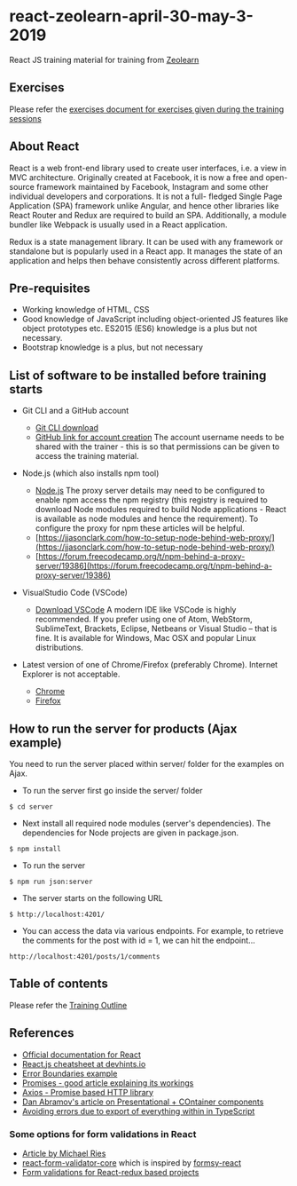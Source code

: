 # react-zeolearn-april-30-may-3-2019
React JS training material for training from [Zeolearn](https://www.zeolearn.com/)

## Exercises
Please refer the [exercises document for exercises given during the training sessions](./exercises.md)

## About React
React is a web front-end library used to create user interfaces, i.e. a view in MVC architecture. Originally created at Facebook, it is now a free and open-source framework maintained by Facebook, Instagram and some other individual developers and corporations. It is not a full- fledged Single Page Application (SPA) framework unlike Angular, and hence other libraries like React Router and Redux are required to build an SPA. Additionally, a module bundler like Webpack is usually used in a React application.  

Redux is a state management library. It can be used with any framework or standalone but is popularly used in a React app. It manages the state of an application and helps then behave consistently across different platforms.

## Pre-requisites
- Working knowledge of HTML, CSS
- Good knowledge of JavaScript including object-oriented JS features like object prototypes etc. ES2015 (ES6) knowledge is a plus but not necessary.
- Bootstrap knowledge is a plus, but not necessary  

## List of software to be installed before training starts
* Git CLI and a GitHub account
    - [Git CLI download](https://git-scm.com/downloads)
    - [GitHub link for account creation](https://github.com/join?source=header-home)
    The account username needs to be shared with the trainer - this is so that permissions can be given to access the training material.

* Node.js (which also installs npm tool)  
    - [Node.js](https://nodejs.org/en/download/)
    The proxy server details may need to be configured to enable npm access the npm registry (this registry is required to download Node modules required to build Node applications - React is available as node modules and hence the requirement).
    To configure the proxy for npm these articles will be helpful.
    - [https://jjasonclark.com/how-to-setup-node-behind-web-proxy/](https://jjasonclark.com/how-to-setup-node-behind-web-proxy/)
    - [https://forum.freecodecamp.org/t/npm-behind-a-proxy-server/19386](https://forum.freecodecamp.org/t/npm-behind-a-proxy-server/19386)

* VisualStudio Code (VSCode)  
    - [Download VSCode](https://code.visualstudio.com/download)
    A modern IDE like VSCode is highly recommended. If you prefer using one of Atom, WebStorm, SublimeText, Brackets, Eclipse, Netbeans or Visual Studio – that is fine.
    It is available for Windows, Mac OSX and popular Linux distributions.

* Latest version of one of Chrome/Firefox (preferably Chrome). Internet Explorer is not acceptable.  
    - [Chrome](https://www.google.com/chrome/browser/desktop/index.html)
    - [Firefox](https://www.mozilla.org/en-US/firefox/new/)

## How to run the server for products (Ajax example)
You need to run the server placed within server/ folder for the examples on Ajax.

- To run the server first go inside the server/ folder
```
$ cd server
```

- Next install all required node modules (server's dependencies). The dependencies for Node projects are given in package.json.
```
$ npm install
```

- To run the server
```
$ npm run json:server
```

- The server starts on the following URL
```
$ http://localhost:4201/
```

- You can access the data via various endpoints. For example, to retrieve the comments for the post with id = 1, we can hit the endpoint...
```
http://localhost:4201/posts/1/comments
```

## Table of contents
Please refer the [Training Outline](./react-training-outline.pdf)  

## References
- [Official documentation for React](https://reactjs.org/)
- [React.js cheatsheet at devhints.io](https://devhints.io/react)
- [Error Boundaries example](https://codepen.io/gaearon/pen/wqvxGa?editors=0010)
- [Promises - good article explaining its workings](https://medium.com/javascript-scene/master-the-javascript-interview-what-is-a-promise-27fc71e77261)
- [Axios - Promise based HTTP library](https://github.com/axios/axios)
- [Dan Abramov's article on Presentational + COntainer components](https://medium.com/@dan_abramov/smart-and-dumb-components-7ca2f9a7c7d0)
- [Avoiding errors due to export of everything within in TypeScript](https://blog.fullstacktraining.com/cannot-redeclare-block-scoped-variable-name/)

### Some options for form validations in React
- [Article by Michael Ries](https://medium.com/code-monkey/client-side-form-validation-in-react-40e367de47ba)
- [react-form-validator-core](https://www.npmjs.com/package/react-form-validator-core) which is inspired by [formsy-react](https://www.npmjs.com/package/formsy-react)
- [ Form validations for React-redux based projects](https://davidkpiano.github.io/react-redux-form/docs.html)